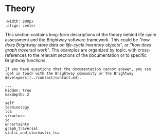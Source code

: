 # Theory

```{image} ../../_static/images/theory.png
:width: 800px
:align: center
```

This section contains long-form descriptions of the theory behind life cycle assessment and the Brightway software framework.
This could be _"how does Brightway store data on life-cycle inventory objects"_, or _"how does graph traversal work"_.
The examples are organized by topic, with cross-references to the relevant sections of the documentation or to specific Brightway functions.

```{note}
If you have questions that the documentation cannot answer, you can [get in touch with the Brightway community or the Brightway developers](../contact/contact.md).
```

```{toctree}
---
hidden: true
maxdepth: 2
---
self
terminology
lca
structure
io
uncertainty
graph_traversal
static_and_stochastic_lca
```
